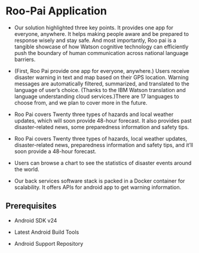 # Roo-Pai Application

* Our solution highlighted three key points. It provides one app for everyone, anywhere. It helps making people aware and be prepared to response wisely and stay safe. And most importantly, Roo pai is a tangible showcase of how Watson cognitive technology can efficiently push the boundary of human communication across national language barriers.

* (First, Roo Pai provide one app for everyone, anywhere.) 
Users receive disaster warning in text and map based on their GPS location. Warning messages are automatically filtered, summarized, and translated to the language of user’s choice. (Thanks to the IBM Watson translation and language understanding cloud services.)There are 17 languages to choose from, and we plan to cover more in the future.

* Roo Pai covers Twenty three types of hazards and local weather updates, which will soon provide 48-hour forecast. It also provides past disaster-related news, some preparedness information and safety tips.

* Roo Pai covers Twenty three types of hazards, local weather updates, disaster-related news,  preparedness information and safety tips, and  it’ll soon provide a 48-hour forecast.


* Users can browse a chart to see the statistics of disaster events around the world. 

* Our back services software stack is packed in a Docker container for scalability. It offers APIs for android app to get warning information.

## Prerequisites

* Android SDK v24

* Latest Android Build Tools

* Android Support Repository
